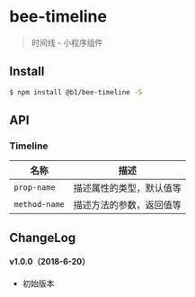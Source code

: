 # bee-timeline

> 时间线 - 小程序组件

## Install

``` bash
$ npm install @b1/bee-timeline -S
```


## API

### Timeline

| 名称                  | 描述                         |
|----------------------|------------------------------|
|`prop-name`           | 描述属性的类型，默认值等         |
|`method-name`         | 描述方法的参数，返回值等         |

## ChangeLog

#### v1.0.0（2018-6-20）

- 初始版本
